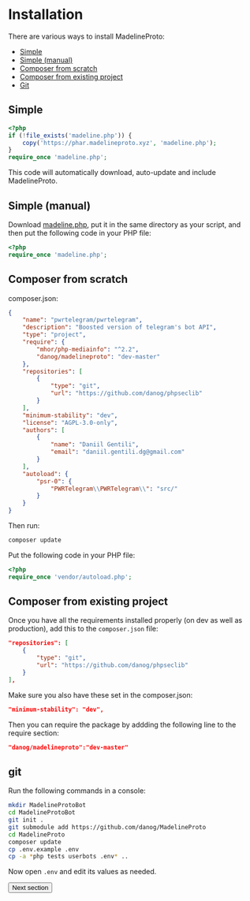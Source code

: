 # Installation

There are various ways to install MadelineProto:

* [Simple](#simple)
* [Simple (manual)](#simple-manual)
* [Composer from scratch](#composer-from-scratch)
* [Composer from existing project](#composer-from-existing-project)
* [Git](#git)


## Simple

```php
<?php
if (!file_exists('madeline.php')) {
    copy('https://phar.madelineproto.xyz', 'madeline.php');
}
require_once 'madeline.php';
```

This code will automatically download, auto-update and include MadelineProto.


## Simple (manual)

Download [madeline.php](https://phar.madelineproto.xyz/madeline.php), put it in the same directory as your script, and then put the following code in your PHP file:
```php
<?php
require_once 'madeline.php';
```

## Composer from scratch

composer.json:
```json
{
    "name": "pwrtelegram/pwrtelegram",
    "description": "Boosted version of telegram's bot API",
    "type": "project",
    "require": {
        "mhor/php-mediainfo": "^2.2",
        "danog/madelineproto": "dev-master"
    },
    "repositories": [
        {
            "type": "git",
            "url": "https://github.com/danog/phpseclib"
        }
    ],
    "minimum-stability": "dev",
    "license": "AGPL-3.0-only",
    "authors": [
        {
            "name": "Daniil Gentili",
            "email": "daniil.gentili.dg@gmail.com"
        }
    ],
    "autoload": {
        "psr-0": {
            "PWRTelegram\\PWRTelegram\\": "src/"
        }
    }
}
```

Then run:
```bash
composer update
```

Put the following code in your PHP file:
```php
<?php
require_once 'vendor/autoload.php';
```

## Composer from existing project

Once you have all the requirements installed properly (on dev as well as production), add this to the ```composer.json``` file:

```json
"repositories": [
    {
        "type": "git",
        "url": "https://github.com/danog/phpseclib"
    }
],
```

Make sure you also have these set in the composer.json:

```json
"minimum-stability": "dev",
```

Then you can require the package by addding the following line to the require section:

```json
"danog/madelineproto":"dev-master"
```



## git

Run the following commands in a console:

```bash
mkdir MadelineProtoBot
cd MadelineProtoBot
git init .
git submodule add https://github.com/danog/MadelineProto
cd MadelineProto
composer update
cp .env.example .env
cp -a *php tests userbots .env* ..
```

Now open `.env` and edit its values as needed.






<form action="https://docs.madelineproto.xyz/docs/UPDATES.html"><input type="submit" value="Next section" /></form>